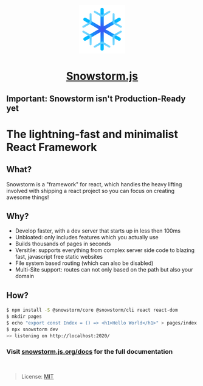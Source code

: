 <p align="center">
  <a href="https://github.com/explodingcamera/snowstorm">
    <img src="./logo.svg" height="128">
    <h1 align="center">Snowstorm.js</h1>
  </a>
</p>

## Important: Snowstorm isn't Production-Ready yet
# The lightning-fast and minimalist React Framework

## What?
Snowstorm is a "framework" for react, which handles the heavy lifting involved with shipping a react project so you can focus on creating awesome things!

## Why?
* Develop faster, with a dev server that starts up in less then 100ms
* Unbloated: only includes features which you actually use
* Builds thousands of pages in seconds
* Versitile: supports everything from complex server side code to blazing fast, javascript free static websites
* File system based routing (which can also be disabled)
* Multi-Site support: routes can not only based on the path but also your domain

## How?

```bash
$ npm install -S @snowstorm/core @snowstorm/cli react react-dom
$ mkdir pages
$ echo "export const Index = () => <h1>Hello World</h1>" > pages/index.ts
$ npx snowstorm dev
>> listening on http://localhost:2020/
```

### Visit [snowstorm.js.org/docs](https://snowstorm.js.org/docs/getting-started) for the full documentation

<br/>

> License: [MIT](LICENSE.md)